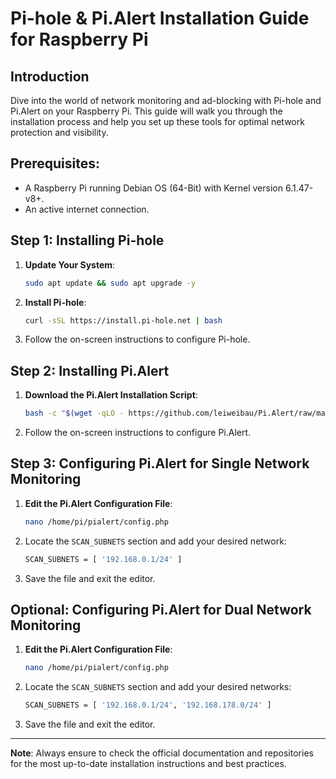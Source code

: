 # Pi-hole & Pi.Alert Installation Guide for Raspberry Pi

## Introduction

Dive into the world of network monitoring and ad-blocking with Pi-hole and Pi.Alert on your Raspberry Pi. This guide will walk you through the installation process and help you set up these tools for optimal network protection and visibility.

## Prerequisites:

- A Raspberry Pi running Debian OS (64-Bit) with Kernel version 6.1.47-v8+.
- An active internet connection.

## Step 1: Installing Pi-hole

1. **Update Your System**:
   ```bash
   sudo apt update && sudo apt upgrade -y
   ```

2. **Install Pi-hole**:
   ```bash
   curl -sSL https://install.pi-hole.net | bash
   ```

3. Follow the on-screen instructions to configure Pi-hole.

## Step 2: Installing Pi.Alert

1. **Download the Pi.Alert Installation Script**:
   ```bash
   bash -c "$(wget -qLO - https://github.com/leiweibau/Pi.Alert/raw/main/install/pialert_install.sh)"
   ```

2. Follow the on-screen instructions to configure Pi.Alert.

## Step 3: Configuring Pi.Alert for Single Network Monitoring

1. **Edit the Pi.Alert Configuration File**:
   ```bash
   nano /home/pi/pialert/config.php
   ```

2. Locate the `SCAN_SUBNETS` section and add your desired network:
   ```bash
   SCAN_SUBNETS = [ '192.168.0.1/24' ]
   ```

3. Save the file and exit the editor.

## Optional: Configuring Pi.Alert for Dual Network Monitoring

1. **Edit the Pi.Alert Configuration File**:
   ```bash
   nano /home/pi/pialert/config.php
   ```

2. Locate the `SCAN_SUBNETS` section and add your desired networks:
   ```bash
   SCAN_SUBNETS = [ '192.168.0.1/24', '192.168.178.0/24' ]
   ```

3. Save the file and exit the editor.

---

**Note**: Always ensure to check the official documentation and repositories for the most up-to-date installation instructions and best practices.
